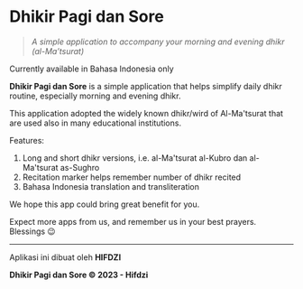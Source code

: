 
# Dhikir Pagi dan Sore

> _A simple application to accompany your morning and evening dhikr (al-Ma’tsurat)_

Currently available in Bahasa Indonesia only

**Dhikir Pagi dan Sore** is a simple application that helps simplify daily dhikr routine, especially morning and evening dhikr.

This application adopted the widely known dhikr/wird of Al-Ma'tsurat that are used also in many educational institutions.

Features:

1. Long and short dhikr versions, i.e. al-Ma'tsurat al-Kubro dan al-Ma'tsurat as-Sughro
2. Recitation marker helps remember number of dhikr recited
3. Bahasa Indonesia translation and transliteration

We hope this app could bring great benefit for you.

Expect more apps from us, and remember us in your best prayers. Blessings 😉

---

Aplikasi ini dibuat oleh **HIFDZI**

**Dhikir Pagi dan Sore © 2023 - Hifdzi**
